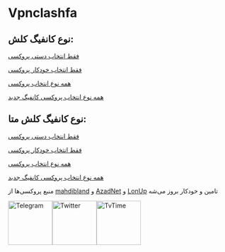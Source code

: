 # Vpnclashfa

## نوع کانفیگ کلش:

[فقط انتخاب دستی پروکسی](https://raw.githubusercontent.com/coldwater-10/Vpnclashfa/main/3in1%40vpnclashfa.yaml)


[فقط انتخاب خودکار پروکسی](https://raw.githubusercontent.com/coldwater-10/Vpnclashfa/main/3in1Auto%40vpnclashfa.yaml)


[همه نوع انتخاب پروکسی](https://raw.githubusercontent.com/coldwater-10/Vpnclashfa/main/3in1Plus%40vpnclashfa.yaml)

[همه نوع انتخاب پروکسی کانفیگ جدید](https://raw.githubusercontent.com/coldwater-10/Vpnclashfa/main/clash-all-in-one.yaml)

## نوع کانفیگ کلش متا:

[فقط انتخاب دستی پروکسی](https://raw.githubusercontent.com/coldwater-10/Vpnclashfa/main/3in1Meta%40vpnclashfa.yaml)


[فقط انتخاب خودکار پروکسی](https://raw.githubusercontent.com/coldwater-10/Vpnclashfa/main/3in1AutoMeta%40vpnclashfa.yaml)


[همه نوع انتخاب پروکسی](https://raw.githubusercontent.com/coldwater-10/Vpnclashfa/main/3in1MetaPlus%40vpnclashfa.yaml)

[همه نوع انتخاب پروکسی کانفیگ جدید](https://raw.githubusercontent.com/coldwater-10/Vpnclashfa/main/clash-meta-all-in-one.yaml)

منبع پروکسی‌ها از [mahdibland](https://github.com/mahdibland/V2RayAggregator) و [AzadNet](https://github.com/AzadNetCH) و [LonUp](https://github.com/LonUp) تامین و خودکار بروز می‌شه

<div style="display: flex; justify-content: space-between; align-items: center; width: 300px;">
    <a href="https://t.me/vpnclashfa"><img src="https://cdn.dribbble.com/users/4507400/screenshots/15420681/media/c00f77bc443cbc4ac96d138f9ac854c5.gif" alt="Telegram" width="100" height="100"></a>
    <a href="https://twitter.com/coldwater_10"><img src="https://cdn.dribbble.com/users/2652449/screenshots/14764078/media/2b620382444946ce84aac0a132c40063.gif" alt="Twitter" width="100" height="100"></a>
    <a href="https://www.tvtime.com/en/user/43351079/profile"><img src="https://media2.giphy.com/media/v1.Y2lkPTc5MGI3NjExOTFhMDk5NzJlYzdmZTJjMDM2Y2MzMjBkOTVkODAxM2FjMTdjZGMwNSZlcD12MV9pbnRlcm5hbF9naWZzX2dpZklkJmN0PWc/lj1ghwUoflkw2F3o0T/giphy.gif" alt="TvTime" width="100" height="100"></a>
</div>

